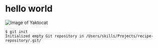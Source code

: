 # hello world

![Image of Yaktocat](https://octodex.github.com/images/yaktocat.png#)
```
$ git init
Initialized empty Git repository in /Users/skills/Projects/recipe-repository/.git/
```
